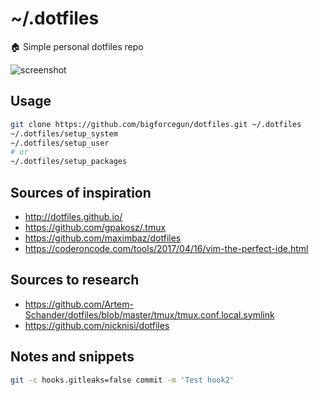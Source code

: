 # ~/.dotfiles

🏠 Simple personal dotfiles repo

![screenshot](https://repository-images.githubusercontent.com/124951338/dc0b6500-a13e-11ea-99d1-c7fa210d9448)

## Usage

```bash
git clone https://github.com/bigforcegun/dotfiles.git ~/.dotfiles
~/.dotfiles/setup_system
~/.dotfiles/setup_user
# or
~/.dotfiles/setup_packages
```

## Sources of inspiration

- http://dotfiles.github.io/
- https://github.com/gpakosz/.tmux
- https://github.com/maximbaz/dotfiles
- https://coderoncode.com/tools/2017/04/16/vim-the-perfect-ide.html

## Sources to research

- https://github.com/Artem-Schander/dotfiles/blob/master/tmux/tmux.conf.local.symlink
- https://github.com/nicknisi/dotfiles

## Notes and snippets

```bash
git -c hooks.gitleaks=false commit -m 'Test hook2'
```
